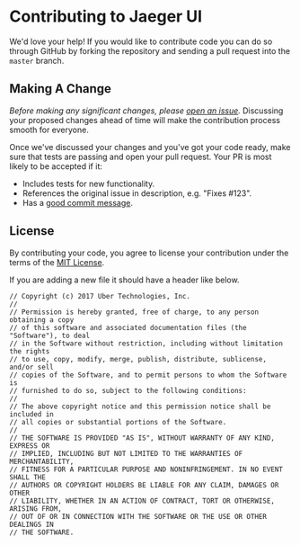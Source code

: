 # Contributing to Jaeger UI

We'd love your help! If you would like to contribute code you can do so through GitHub
by forking the repository and sending a pull request into the `master` branch.

## Making A Change

*Before making any significant changes, please [open an
issue](https://github.com/uber/jaeger-ui/issues).* Discussing your proposed
changes ahead of time will make the contribution process smooth for everyone.

Once we've discussed your changes and you've got your code ready, make sure
that tests are passing and open your pull request. Your PR is most likely
to be accepted if it:

* Includes tests for new functionality.
* References the original issue in description, e.g. "Fixes #123".
* Has a [good commit
  message](http://tbaggery.com/2008/04/19/a-note-about-git-commit-messages.html).

## License

By contributing your code, you agree to license your contribution under the terms
of the [MIT License](LICENSE).

If you are adding a new file it should have a header like below.

```
// Copyright (c) 2017 Uber Technologies, Inc.
//
// Permission is hereby granted, free of charge, to any person obtaining a copy
// of this software and associated documentation files (the "Software"), to deal
// in the Software without restriction, including without limitation the rights
// to use, copy, modify, merge, publish, distribute, sublicense, and/or sell
// copies of the Software, and to permit persons to whom the Software is
// furnished to do so, subject to the following conditions:
//
// The above copyright notice and this permission notice shall be included in
// all copies or substantial portions of the Software.
//
// THE SOFTWARE IS PROVIDED "AS IS", WITHOUT WARRANTY OF ANY KIND, EXPRESS OR
// IMPLIED, INCLUDING BUT NOT LIMITED TO THE WARRANTIES OF MERCHANTABILITY,
// FITNESS FOR A PARTICULAR PURPOSE AND NONINFRINGEMENT. IN NO EVENT SHALL THE
// AUTHORS OR COPYRIGHT HOLDERS BE LIABLE FOR ANY CLAIM, DAMAGES OR OTHER
// LIABILITY, WHETHER IN AN ACTION OF CONTRACT, TORT OR OTHERWISE, ARISING FROM,
// OUT OF OR IN CONNECTION WITH THE SOFTWARE OR THE USE OR OTHER DEALINGS IN
// THE SOFTWARE.
```
